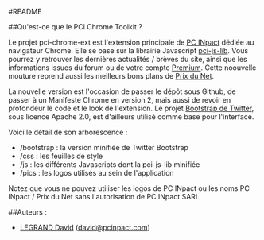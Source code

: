#README

##Qu'est-ce que le PCi Chrome Toolkit ?

Le projet pci-chrome-ext est l'extension principale de [PC INpact](http://www.pcinpact.com) dédiée au navigateur Chrome. Elle se base sur la librairie Javascript [pci-js-lib](https://github.com/davidpci/pci-js-lib). 
Vous pourrez y retrouver les dernières actualités / brèves du site, ainsi que les informations issues du forum ou de votre compte [Premium](http://www.pcinpact.com/abonnement). Cette noouvelle mouture reprend aussi les meilleurs bons plans de [Prix du Net](http://www.prixdunet.com).

La nouvelle version est l'occasion de passer le dépôt sous Github, de passer à un Manifeste Chrome en version 2, mais aussi de revoir en profondeur le code et le look de l'extension. Le projet [Bootstrap de Twitter](https://github.com/twitter/bootstrap), sous licence Apache 2.0, est d'ailleurs utilisé comme base pour l'interface.

Voici le détail de son arborescence : 
* /bootstrap : la version minifiée de Twitter Bootstrap
* /css : les feuilles de style
* /js  : les différents Javascripts dont la pci-js-lib minifiée
* /pics : les logos utilisés au sein de l'application

Notez que vous ne pouvez utiliser les logos de PC INpact ou les noms PC INpact / Prix du Net sans l'autorisation de PC INpact SARL

##Auteurs :

* [LEGRAND David](https://github.com/davidpci) (david@pcinpact.com)